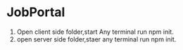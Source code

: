 # JobPortal
1. Open client side folder,start Any terminal run npm init.
2. open server side folder,staer any terminal run npm init.

